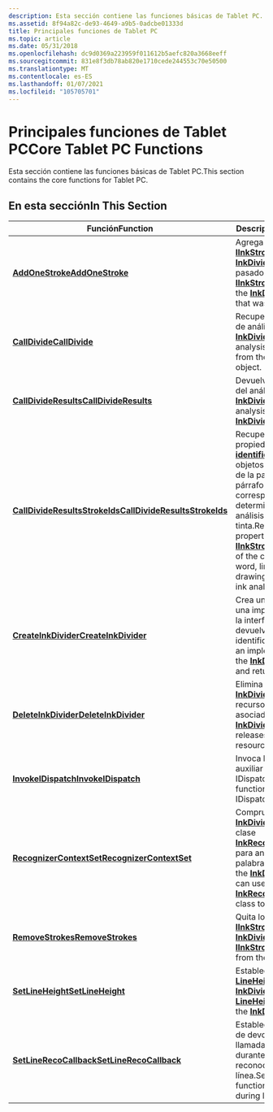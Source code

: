 ```yaml
---
description: Esta sección contiene las funciones básicas de Tablet PC.
ms.assetid: 8f94a82c-de93-4649-a9b5-0adcbe01333d
title: Principales funciones de Tablet PC
ms.topic: article
ms.date: 05/31/2018
ms.openlocfilehash: dc9d0369a223959f011612b5aefc820a3668eeff
ms.sourcegitcommit: 831e8f3db78ab820e1710cede244553c70e50500
ms.translationtype: MT
ms.contentlocale: es-ES
ms.lasthandoff: 01/07/2021
ms.locfileid: "105705701"
---
```

# <a name="core-tablet-pc-functions"></a><span data-ttu-id="8081b-103">Principales funciones de Tablet PC</span><span class="sxs-lookup"><span data-stu-id="8081b-103">Core Tablet PC Functions</span></span>

<span data-ttu-id="8081b-104">Esta sección contiene las funciones básicas de Tablet PC.</span><span class="sxs-lookup"><span data-stu-id="8081b-104">This section contains the core functions for Tablet PC.</span></span>

## <a name="in-this-section"></a><span data-ttu-id="8081b-105">En esta sección</span><span class="sxs-lookup"><span data-stu-id="8081b-105">In This Section</span></span>



| <span data-ttu-id="8081b-106">Función</span><span class="sxs-lookup"><span data-stu-id="8081b-106">Function</span></span>                                                         | <span data-ttu-id="8081b-107">Descripción</span><span class="sxs-lookup"><span data-stu-id="8081b-107">Description</span></span>                                                                                                                                                                                         |
|------------------------------------------------------------------|-----------------------------------------------------------------------------------------------------------------------------------------------------------------------------------------------------|
| [<span data-ttu-id="8081b-108">**AddOneStroke**</span><span class="sxs-lookup"><span data-stu-id="8081b-108">**AddOneStroke**</span></span>](addonestroke.md)                             | <span data-ttu-id="8081b-109">Agrega un nuevo objeto [**IInkStrokeDisp**](/windows/desktop/api/msinkaut/nn-msinkaut-iinkstrokedisp) al objeto [**InkDivider**](inkdivider-class.md) que se ha pasado.</span><span class="sxs-lookup"><span data-stu-id="8081b-109">Adds a new [**IInkStrokeDisp**](/windows/desktop/api/msinkaut/nn-msinkaut-iinkstrokedisp) object to the [**InkDivider**](inkdivider-class.md) object that was passed in.</span></span>                                                                 |
| [<span data-ttu-id="8081b-110">**CallDivide**</span><span class="sxs-lookup"><span data-stu-id="8081b-110">**CallDivide**</span></span>](calldivide.md)                                 | <span data-ttu-id="8081b-111">Recupera información de análisis del objeto [**InkDivider**](inkdivider-class.md) .</span><span class="sxs-lookup"><span data-stu-id="8081b-111">Retrieves analysis information from the [**InkDivider**](inkdivider-class.md) object.</span></span>                                                                                                              |
| [<span data-ttu-id="8081b-112">**CallDivideResults**</span><span class="sxs-lookup"><span data-stu-id="8081b-112">**CallDivideResults**</span></span>](calldivideresults.md)                   | <span data-ttu-id="8081b-113">Devuelve los resultados del análisis del objeto [**InkDivider**](inkdivider-class.md) .</span><span class="sxs-lookup"><span data-stu-id="8081b-113">Returns analysis results from the [**InkDivider**](inkdivider-class.md) object.</span></span>                                                                                                                    |
| [<span data-ttu-id="8081b-114">**CallDivideResultsStrokeIds**</span><span class="sxs-lookup"><span data-stu-id="8081b-114">**CallDivideResultsStrokeIds**</span></span>](calldivideresultsstrokeids.md) | <span data-ttu-id="8081b-115">Recupera las propiedades de [**identificador**](/windows/desktop/api/msinkaut/nf-msinkaut-iinkstrokedisp-get_id) para los objetos [**IInkStrokeDisp**](/windows/desktop/api/msinkaut/nn-msinkaut-iinkstrokedisp) de la palabra, línea, párrafo o dibujo correspondientes determinados por el análisis de tinta.</span><span class="sxs-lookup"><span data-stu-id="8081b-115">Retrieves the [**Id**](/windows/desktop/api/msinkaut/nf-msinkaut-iinkstrokedisp-get_id) properties for the [**IInkStrokeDisp**](/windows/desktop/api/msinkaut/nn-msinkaut-iinkstrokedisp) objects of the corresponding word, line, paragraph, or drawing determined by ink analysis.</span></span> |
| [<span data-ttu-id="8081b-116">**CreateInkDivider**</span><span class="sxs-lookup"><span data-stu-id="8081b-116">**CreateInkDivider**</span></span>](createinkdivider.md)                     | <span data-ttu-id="8081b-117">Crea una instancia de una implementación de la interfaz [**InkDivider**](inkdivider-class.md) y devuelve su identificador.</span><span class="sxs-lookup"><span data-stu-id="8081b-117">Instantiates an implementation of the [**InkDivider**](inkdivider-class.md) interface and returns its handle.</span></span>                                                                                      |
| [<span data-ttu-id="8081b-118">**DeleteInkDivider**</span><span class="sxs-lookup"><span data-stu-id="8081b-118">**DeleteInkDivider**</span></span>](deleteinkdivider.md)                     | <span data-ttu-id="8081b-119">Elimina un objeto [**InkDivider**](inkdivider-class.md) y libera los recursos asociados.</span><span class="sxs-lookup"><span data-stu-id="8081b-119">Deletes an [**InkDivider**](inkdivider-class.md) object and releases associated resources.</span></span>                                                                                                         |
| [<span data-ttu-id="8081b-120">**InvokeIDispatch**</span><span class="sxs-lookup"><span data-stu-id="8081b-120">**InvokeIDispatch**</span></span>](invokeidispatch.md)                       | <span data-ttu-id="8081b-121">Invoca la funcionalidad auxiliar para la interfaz IDispatch.</span><span class="sxs-lookup"><span data-stu-id="8081b-121">Invokes helper functionality for the IDispatch interface.</span></span>                                                                                                                                           |
| [<span data-ttu-id="8081b-122">**RecognizerContextSet**</span><span class="sxs-lookup"><span data-stu-id="8081b-122">**RecognizerContextSet**</span></span>](recognizercontextset.md)             | <span data-ttu-id="8081b-123">Comprueba si el objeto [**InkDivider**](inkdivider-class.md) puede usar la clase [**InkRecognizerContext**](inkrecognizercontext-class.md) para analizar palabras.</span><span class="sxs-lookup"><span data-stu-id="8081b-123">Tests whether the [**InkDivider**](inkdivider-class.md) object can use the [**InkRecognizerContext**](inkrecognizercontext-class.md) class to analyze words.</span></span>                                      |
| [<span data-ttu-id="8081b-124">**RemoveStrokes**</span><span class="sxs-lookup"><span data-stu-id="8081b-124">**RemoveStrokes**</span></span>](/windows/desktop/api/msinkaut/nf-msinkaut-iinkstrokes-removestrokes)                | <span data-ttu-id="8081b-125">Quita los objetos [**IInkStrokeDisp**](/windows/desktop/api/msinkaut/nn-msinkaut-iinkstrokedisp) de [**InkDivider**](inkdivider-class.md).</span><span class="sxs-lookup"><span data-stu-id="8081b-125">Removes [**IInkStrokeDisp**](/windows/desktop/api/msinkaut/nn-msinkaut-iinkstrokedisp) objects from the [**InkDivider**](inkdivider-class.md).</span></span>                                                                                           |
| [<span data-ttu-id="8081b-126">**SetLineHeight**</span><span class="sxs-lookup"><span data-stu-id="8081b-126">**SetLineHeight**</span></span>](setlineheight.md)                           | <span data-ttu-id="8081b-127">Establece la propiedad [**LineHeight**](/windows/win32/api/msinkaut15/nf-msinkaut15-iinkdivider-get_lineheight) en el objeto [**InkDivider**](inkdivider-class.md) .</span><span class="sxs-lookup"><span data-stu-id="8081b-127">Sets the [**LineHeight**](/windows/win32/api/msinkaut15/nf-msinkaut15-iinkdivider-get_lineheight) property on the [**InkDivider**](inkdivider-class.md) object.</span></span>                                                                                 |
| [<span data-ttu-id="8081b-128">**SetLineRecoCallback**</span><span class="sxs-lookup"><span data-stu-id="8081b-128">**SetLineRecoCallback**</span></span>](setlinerecocallback.md)               | <span data-ttu-id="8081b-129">Establece una función de devolución de llamada que se va a usar durante el reconocimiento de línea.</span><span class="sxs-lookup"><span data-stu-id="8081b-129">Sets a callback function to be used during line recognition.</span></span>                                                                                                                                        |



 

 

 

